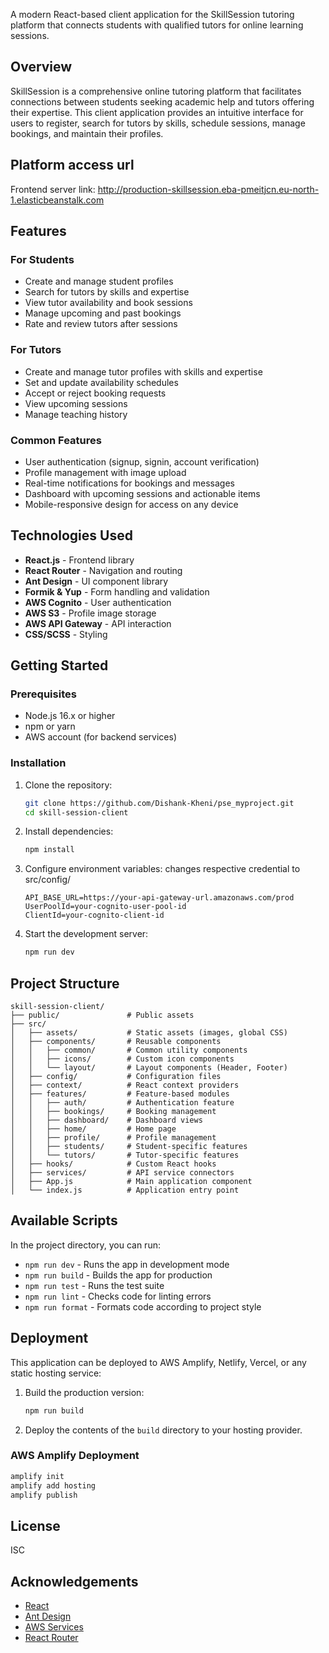 A modern React-based client application for the SkillSession tutoring platform that connects students with qualified tutors for online learning sessions.

## Overview

SkillSession is a comprehensive online tutoring platform that facilitates connections between students seeking academic help and tutors offering their expertise. This client application provides an intuitive interface for users to register, search for tutors by skills, schedule sessions, manage bookings, and maintain their profiles.

## Platform access url
Frontend server link: http://production-skillsession.eba-pmeitjcn.eu-north-1.elasticbeanstalk.com

## Features

### For Students
- Create and manage student profiles
- Search for tutors by skills and expertise
- View tutor availability and book sessions
- Manage upcoming and past bookings
- Rate and review tutors after sessions

### For Tutors
- Create and manage tutor profiles with skills and expertise
- Set and update availability schedules
- Accept or reject booking requests
- View upcoming sessions
- Manage teaching history

### Common Features
- User authentication (signup, signin, account verification)
- Profile management with image upload
- Real-time notifications for bookings and messages
- Dashboard with upcoming sessions and actionable items
- Mobile-responsive design for access on any device

## Technologies Used

- **React.js** - Frontend library
- **React Router** - Navigation and routing
- **Ant Design** - UI component library
- **Formik & Yup** - Form handling and validation
- **AWS Cognito** - User authentication
- **AWS S3** - Profile image storage
- **AWS API Gateway** - API interaction
- **CSS/SCSS** - Styling

## Getting Started

### Prerequisites
- Node.js 16.x or higher
- npm or yarn
- AWS account (for backend services)

### Installation

1. Clone the repository:
   ```sh
   git clone https://github.com/Dishank-Kheni/pse_myproject.git
   cd skill-session-client
   ```

2. Install dependencies:
   ```sh
   npm install
   ```

3. Configure environment variables:
   changes respective credential to 
   src/config/
   ```
   API_BASE_URL=https://your-api-gateway-url.amazonaws.com/prod
   UserPoolId=your-cognito-user-pool-id
   ClientId=your-cognito-client-id
   ```

4. Start the development server:
   ```sh
   npm run dev
   ```

## Project Structure

```
skill-session-client/
├── public/               # Public assets
├── src/
│   ├── assets/           # Static assets (images, global CSS)
│   ├── components/       # Reusable components
│   │   ├── common/       # Common utility components
│   │   ├── icons/        # Custom icon components
│   │   └── layout/       # Layout components (Header, Footer)
│   ├── config/           # Configuration files
│   ├── context/          # React context providers
│   ├── features/         # Feature-based modules
│   │   ├── auth/         # Authentication feature
│   │   ├── bookings/     # Booking management
│   │   ├── dashboard/    # Dashboard views
│   │   ├── home/         # Home page
│   │   ├── profile/      # Profile management
│   │   ├── students/     # Student-specific features
│   │   └── tutors/       # Tutor-specific features
│   ├── hooks/            # Custom React hooks
│   ├── services/         # API service connectors
│   ├── App.js            # Main application component
│   └── index.js          # Application entry point
```

## Available Scripts

In the project directory, you can run:

- `npm run dev` - Runs the app in development mode
- `npm run build` - Builds the app for production
- `npm run test` - Runs the test suite
- `npm run lint` - Checks code for linting errors
- `npm run format` - Formats code according to project style

## Deployment

This application can be deployed to AWS Amplify, Netlify, Vercel, or any static hosting service:

1. Build the production version:
   ```sh
   npm run build
   ```

2. Deploy the contents of the `build` directory to your hosting provider.

### AWS Amplify Deployment

```sh
amplify init
amplify add hosting
amplify publish
```

## License

ISC

## Acknowledgements

- [React](https://reactjs.org/)
- [Ant Design](https://ant.design/)
- [AWS Services](https://aws.amazon.com/)
- [React Router](https://reactrouter.com/)